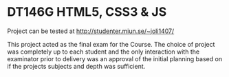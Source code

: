 # DT146G HTML5, CSS3 & JS
Project can be tested at http://studenter.miun.se/~joli1407/

This project acted as the final exam for the Course.
The choice of project was completely up to each student and the only interaction with the examinator prior to delivery was an approval of the initial planning based on if the projects subjects and depth was sufficient.

